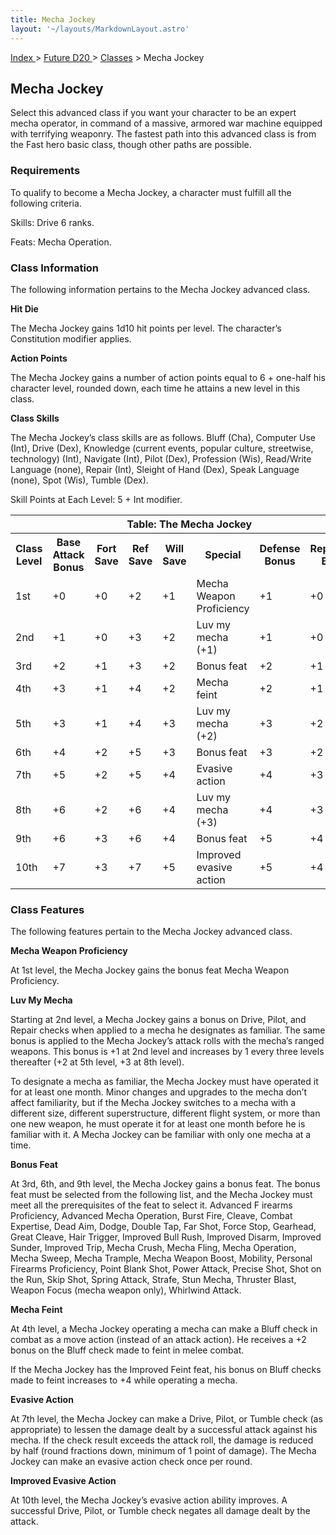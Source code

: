 ```yaml
---
title: Mecha Jockey
layout: '~/layouts/MarkdownLayout.astro'
---
```


[ Index ](/) > [ Future D20 ](/future.d20.srd) > [Classes](/future.d20.srd/classes) > Mecha Jockey

## Mecha Jockey

Select this advanced class if you want your character to be an expert mecha
operator, in command of a massive, armored war machine equipped with
terrifying weaponry. The fastest path into this advanced class is from the
Fast hero basic class, though other paths are possible.

### Requirements

To qualify to become a Mecha Jockey, a character must fulfill all the
following criteria.

Skills: Drive 6 ranks.

Feats: Mecha Operation.

### Class Information

The following information pertains to the Mecha Jockey advanced class.

**Hit Die**

The Mecha Jockey gains 1d10 hit points per level. The character’s Constitution
modifier applies.

**Action Points**

The Mecha Jockey gains a number of action points equal to 6 + one-half his
character level, rounded down, each time he attains a new level in this class.

**Class Skills**

The Mecha Jockey’s class skills are as follows. Bluff (Cha), Computer Use
(Int), Drive (Dex), Knowledge (current events, popular culture, streetwise,
technology) (Int), Navigate (Int), Pilot (Dex), Profession (Wis), Read/Write
Language (none), Repair (Int), Sleight of Hand (Dex), Speak Language (none),
Spot (Wis), Tumble (Dex).

Skill Points at Each Level: 5 + Int modifier.


<table> <tr><th colspan="9">Table: The Mecha Jockey</th></tr> <tr><th>Class Level</th><th>Base Attack Bonus</th><th>Fort Save</th><th>Ref Save</th><th>Will Save</th><th>Special</th><th>Defense Bonus</th><th>Reputation Bonus</th></tr> <tr><td>1st</td><td>+0</td><td>+0</td><td>+2</td><td>+1</td><td>Mecha Weapon Proficiency</td><td>+1</td><td>+0</td></tr> <tr class="shaded"><td>2nd</td><td>+1</td><td>+0</td><td>+3</td><td>+2</td><td>Luv my mecha (+1)</td><td>+1</td><td>+0</td></tr> <tr><td>3rd</td><td>+2</td><td>+1</td><td>+3</td><td>+2</td><td>Bonus feat</td><td>+2</td><td>+1</td></tr> <tr class="shaded"><td>4th</td><td>+3</td><td>+1</td><td>+4</td><td>+2</td><td>Mecha feint</td><td>+2</td><td>+1</td></tr> <tr><td>5th</td><td>+3</td><td>+1</td><td>+4</td><td>+3</td><td>Luv my mecha (+2)</td><td>+3</td><td>+2</td></tr> <tr class="shaded"><td>6th</td><td>+4</td><td>+2</td><td>+5</td><td>+3</td><td>Bonus feat</td><td>+3</td><td>+2</td></tr> <tr><td>7th</td><td>+5</td><td>+2</td><td>+5</td><td>+4</td><td>Evasive action</td><td>+4</td><td>+3</td></tr> <tr class="shaded"><td>8th</td><td>+6</td><td>+2</td><td>+6</td><td>+4</td><td>Luv my mecha (+3)</td><td>+4</td><td>+3</td></tr> <tr><td>9th</td><td>+6</td><td>+3</td><td>+6</td><td>+4</td><td>Bonus feat</td><td>+5</td><td>+4</td></tr> <tr class="shaded"><td>10th</td><td>+7</td><td>+3</td><td>+7</td><td>+5</td><td>Improved evasive action</td><td>+5</td><td>+4</td></tr> </table>


### Class Features

The following features pertain to the Mecha Jockey advanced class.

**Mecha Weapon Proficiency**

At 1st level, the Mecha Jockey gains the bonus feat Mecha Weapon Proficiency.

**Luv My Mecha**

Starting at 2nd level, a Mecha Jockey gains a bonus on Drive, Pilot, and
Repair checks when applied to a mecha he designates as familiar. The same
bonus is applied to the Mecha Jockey’s attack rolls with the mecha’s ranged
weapons. This bonus is +1 at 2nd level and increases by 1 every three levels
thereafter (+2 at 5th level, +3 at 8th level).

To designate a mecha as familiar, the Mecha Jockey must have operated it for
at least one month. Minor changes and upgrades to the mecha don’t affect
familiarity, but if the Mecha Jockey switches to a mecha with a different
size, different superstructure, different flight system, or more than one new
weapon, he must operate it for at least one month before he is familiar with
it. A Mecha Jockey can be familiar with only one mecha at a time.

**Bonus Feat**

At 3rd, 6th, and 9th level, the Mecha Jockey gains a bonus feat. The bonus
feat must be selected from the following list, and the Mecha Jockey must meet
all the prerequisites of the feat to select it. Advanced F irearms
Proficiency, Advanced Mecha Operation, Burst Fire, Cleave, Combat Expertise,
Dead Aim, Dodge, Double Tap, Far Shot, Force Stop, Gearhead, Great Cleave,
Hair Trigger, Improved Bull Rush, Improved Disarm, Improved Sunder, Improved
Trip, Mecha Crush, Mecha Fling, Mecha Operation, Mecha Sweep, Mecha Trample,
Mecha Weapon Boost, Mobility, Personal Firearms Proficiency, Point Blank Shot,
Power Attack, Precise Shot, Shot on the Run, Skip Shot, Spring Attack, Strafe,
Stun Mecha, Thruster Blast, Weapon Focus (mecha weapon only), Whirlwind
Attack.

**Mecha Feint**

At 4th level, a Mecha Jockey operating a mecha can make a Bluff check in
combat as a move action (instead of an attack action). He receives a +2 bonus
on the Bluff check made to feint in melee combat.

If the Mecha Jockey has the Improved Feint feat, his bonus on Bluff checks
made to feint increases to +4 while operating a mecha.

**Evasive Action**

At 7th level, the Mecha Jockey can make a Drive, Pilot, or Tumble check (as
appropriate) to lessen the damage dealt by a successful attack against his
mecha. If the check result exceeds the attack roll, the damage is reduced by
half (round fractions down, minimum of 1 point of damage). The Mecha Jockey
can make an evasive action check once per round.

**Improved Evasive Action**

At 10th level, the Mecha Jockey’s evasive action ability improves. A
successful Drive, Pilot, or Tumble check negates all damage dealt by the
attack.

